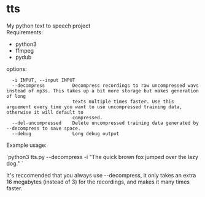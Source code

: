 # tts
My python text to speech project
<br>
Requirements:
 - python3
 - ffmpeg
 - pydub

options:
```  -h, --help            show this help message and exit
  -i INPUT, --input INPUT
  --decompress          Decompress recordings to raw uncompressed wavs instead of mp3s. This takes up a bit more storage but makes generation of long
                        texts multiple times faster. Use this arguement every time you want to use uncompressed training data, otherwise it will default to
                        compressed.
  --del-uncompressed    Delete uncompressed training data generated by --decompress to save space.
  --debug               Long debug output
```

<p>Example usage:</p>
`python3 tts.py --decompress -i "The quick brown fox jumped over the lazy dog." `

<p>It's reccomended that you always use --decompress, it only takes an extra 16 megabytes (instead of 3) for the recordings, and makes it many times faster.</p>
